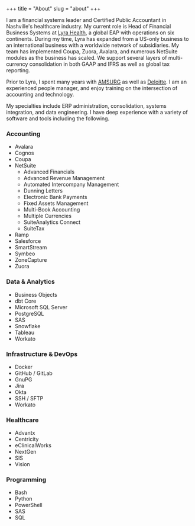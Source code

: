 +++
title = "About"
slug = "about"
+++

I am a financial systems leader and Certified Public Accountant in Nashville's healthcare industry. My current role is Head of Financial Business Systems at [Lyra Health](https://www.lyrahealth.com/), a global EAP with operations on six continents. During my time, Lyra has expanded from a US-only business to an international business with a worldwide network of subsidiaries. My team has implemented Coupa, Zuora, Avalara, and numerous NetSuite modules as the business has scaled. We support several layers of multi-currency consolidation in both GAAP and IFRS as well as global tax reporting.

Prior to Lyra, I spent many years with [AMSURG](https://www.amsurg.com) as well as [Deloitte](https://www2.deloitte.com/us/en.html). I am an experienced people manager, and enjoy training on the intersection of accounting and technology.

My specialties include ERP administration, consolidation, systems integration, and data engineering. I have deep experience with a variety of software and tools including the following.

### Accounting
- Avalara
- Cognos
- Coupa
- NetSuite
    - Advanced Financials
    - Advanced Revenue Management
    - Automated Intercompany Management
    - Dunning Letters
    - Electronic Bank Payments
    - Fixed Assets Management
    - Multi-Book Accounting
    - Multiple Currencies
    - SuiteAnalytics Connect
    - SuiteTax
- Ramp
- Salesforce
- SmartStream
- Symbeo
- ZoneCapture
- Zuora

### Data & Analytics
- Business Objects
- dbt Core
- Microsoft SQL Server
- PostgreSQL
- SAS
- Snowflake
- Tableau
- Workato

### Infrastructure & DevOps
- Docker
- GitHub / GitLab
- GnuPG
- Jira
- Okta
- SSH / SFTP
- Workato

### Healthcare
- Advantx
- Centricity
- eClinicalWorks
- NextGen
- SIS
- Vision

### Programming
- Bash
- Python
- PowerShell
- SAS
- SQL

